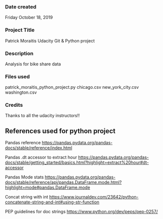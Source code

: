 ### Date created
Friday October 18, 2019

### Project Title
Patrick Moraitis Udacity Git & Python project

### Description
Analysis for bike share data

### Files used
patrick_moraitis_python_project.py
chicago.csv
new_york_city.csv
washington.csv

### Credits
Thanks to all the udacity instructors!!

## References used for python project

Pandas reference
https://pandas.pydata.org/pandas-docs/stable/reference/index.html

Pandas .dt accessor to extract hour
https://pandas.pydata.org/pandas-docs/stable/getting_started/basics.html?highlight=extract%20hour#dt-accessor

Pandas Mode stats
https://pandas.pydata.org/pandas-docs/stable/reference/api/pandas.DataFrame.mode.html?highlight=mode#pandas.DataFrame.mode

Concat string with int
https://www.journaldev.com/23642/python-concatenate-string-and-int#using-str-function

PEP guidelines for doc strings
https://www.python.org/dev/peps/pep-0257/